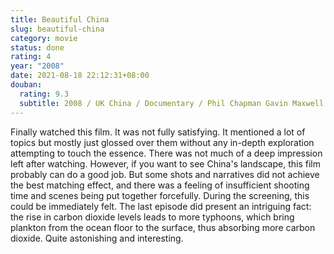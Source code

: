 ```yaml
---
title: Beautiful China
slug: beautiful-china
category: movie
status: done
rating: 4
year: "2008"
date: 2021-08-18 22:12:31+08:00
douban:
  rating: 9.3
  subtitle: 2008 / UK China / Documentary / Phil Chapman Gavin Maxwell
---
```


Finally watched this film. It was not fully satisfying. It mentioned a lot of topics but mostly just glossed over them without any in-depth exploration attempting to touch the essence. There was not much of a deep impression left after watching. However, if you want to see China's landscape, this film probably can do a good job. But some shots and narratives did not achieve the best matching effect, and there was a feeling of insufficient shooting time and scenes being put together forcefully. During the screening, this could be immediately felt. The last episode did present an intriguing fact: the rise in carbon dioxide levels leads to more typhoons, which bring plankton from the ocean floor to the surface, thus absorbing more carbon dioxide. Quite astonishing and interesting.
